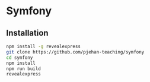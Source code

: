 # Symfony

## Installation

```bash
npm install -g revealexpress
git clone https://github.com/pjehan-teaching/symfony
cd symfony
npm install
npm run build
revealexpress
```
